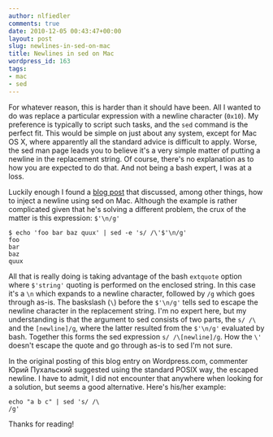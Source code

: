 ```yaml
---
author: nlfiedler
comments: true
date: 2010-12-05 00:43:47+00:00
layout: post
slug: newlines-in-sed-on-mac
title: Newlines in sed on Mac
wordpress_id: 163
tags:
- mac
- sed
---
```


For whatever reason, this is harder than it should have been. All I wanted to do was replace a particular expression with a newline character (`0x10`). My preference is typically to script such tasks, and the `sed` command is the perfect fit. This would be simple on just about any system, except for Mac OS X, where apparently all the standard advice is difficult to apply. Worse, the sed man page leads you to believe it's a very simple matter of putting a newline in the replacement string. Of course, there's no explanation as to how you are expected to do that. And not being a bash expert, I was at a loss.

Luckily enough I found a [blog post](http://www.culmination.org/2008/02/10/sed-on-mac-os-x-105-leopard/) that discussed, among other things, how to inject a newline using sed on Mac. Although the example is rather complicated given that he's solving a different problem, the crux of the matter is this expression: `$'\n/g'`

    $ echo 'foo bar baz quux' | sed -e 's/ /\'$'\n/g'
    foo
    bar
    baz
    quux

All that is really doing is taking advantage of the bash `extquote` option where `$'string'` quoting is performed on the enclosed string. In this case it's a `\n` which expands to a newline character, followed by `/g` which goes through as-is. The baskslash (`\`) before the `$'\n/g'` tells sed to escape the newline character in the replacement string. I'm no expert here, but my understanding is that the argument to sed consists of two parts, the `s/ /\` and the `[newline]/g`, where the latter resulted from the `$'\n/g'` evaluated by bash. Together this forms the sed expression `s/ /\[newline]/g`. How the `\'` doesn't escape the quote and go through as-is to sed I'm not sure.

In the original posting of this blog entry on Wordpress.com, commenter Юрий Пухальский suggested using the standard POSIX way, the escaped newline. I have to admit, I did not encounter that anywhere when looking for a solution, but seems a good alternative. Here's his/her example:

    echo "a b c" | sed 's/ /\
    /g'

Thanks for reading!
